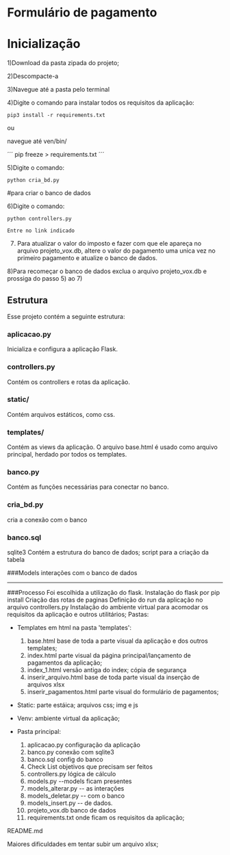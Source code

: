 # Formulário de pagamento

# Inicialização

1)Download da pasta zipada do projeto;

2)Descompacte-a 

3)Navegue até a pasta pelo terminal

4)Digite o comando para instalar todos os requisitos da aplicação:

```
pip3 install -r requirements.txt 
```

ou 

navegue até ven/bin/ 

´´´
pip freeze > requirements.txt
´´´

5)Digite o comando:
```
python cria_bd.py
```
#para criar o banco de dados

6)Digite o comando:
```
python controllers.py
```
```
Entre no link indicado
```
7) Para atualizar o valor do imposto e fazer com que ele apareça no arquivo projeto_vox.db, altere o valor do pagamento uma unica vez no primeiro pagamento e atualize o banco de dados.

8)Para recomeçar o banco de dados exclua o arquivo projeto_vox.db e prossiga do passo 5) ao 7)

## Estrutura

Esse projeto contém a seguinte estrutura:

### aplicacao.py

Inicializa e configura a aplicação Flask.

### controllers.py

Contém os controllers e rotas da aplicação.

### static/

Contém arquivos estáticos, como css.

### templates/

Contém as views da aplicação. O arquivo base.html é usado como arquivo principal, herdado por todos os templates.

### banco.py

Contém as funções necessárias para conectar no banco.

### cria_bd.py

cria a conexão com o banco


### banco.sql
sqlite3
Contém a estrutura do banco de dados; script para a criação da tabela 

###Models
interações com o banco de dados


-------------------------------------------------------------------------------------
###Processo
Foi escolhida a utilização do flask.
Instalação do flask por pip install
Criação das rotas de paginas
Definição do run da aplicação no arquivo controllers.py
Instalação do ambiente virtual para acomodar os requisitos da aplicação e outros utilitários;
Pastas:

- Templates em html na pasta 'templates':
    1. base.html
        base de toda a parte visual da aplicação e dos outros templates;
    2. index.html
        parte visual da página principal/lançamento de pagamentos da aplicação;
    3. index_1.html
        versão antiga do index; cópia de segurança
    4. inserir_arquivo.html
        base de toda parte visual da inserção de arquivos xlsx
    5. inserir_pagamentos.html
        parte visual do formulário de pagamentos;

- Static: 
    parte estáica; arquivos css; img e js

- Venv:
    ambiente virtual da aplicação;

- Pasta principal:
    1. aplicacao.py
        configuração da aplicação
    2. banco.py
        conexão com sqlite3
    3. banco.sql
        config do banco
    4. Check List
        objetivos que precisam ser feitos
    5. controllers.py
        lógica de cálculo
    6. models.py            --models ficam presentes
    7. models_alterar.py    -- as interações
    8. models_deletar.py    -- com o banco 
    9. models_insert.py     -- de dados.
    10. projeto_vox.db
        banco de dados
    11. requirements.txt
        onde ficam os requisitos da aplicação;

README.md

Maiores dificuldades em tentar subir um arquivo xlsx;


